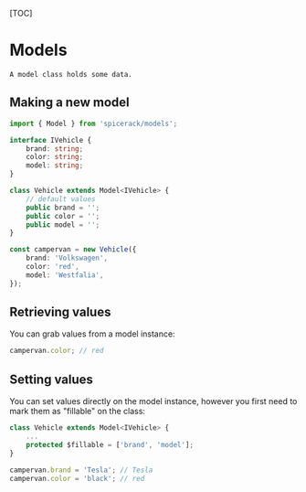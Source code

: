 [TOC]

# Models
    A model class holds some data.
## Making a new model

```typescript
import { Model } from 'spicerack/models';

interface IVehicle {
    brand: string;
    color: string;
    model: string;
}

class Vehicle extends Model<IVehicle> {
    // default values
    public brand = '';
    public color = '';
    public model = '';
}

const campervan = new Vehicle({
    brand: 'Volkswagen',
    color: 'red',
    model: 'Westfalia',
});
```

## Retrieving values
You can grab values from a model instance:
```typescript
campervan.color; // red
```

## Setting values
You can set values directly on the model instance, however you first need to mark them as "fillable" on the class:

```typescript
class Vehicle extends Model<IVehicle> {
    ...
    protected $fillable = ['brand', 'model'];
}

campervan.brand = 'Tesla'; // Tesla
campervan.color = 'black'; // red
```
